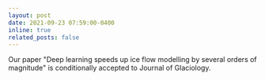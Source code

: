 ```yaml
---
layout: post
date: 2021-09-23 07:59:00-0400
inline: true
related_posts: false
---
```

Our paper "Deep learning speeds up ice flow modelling by several orders of magnitude" is conditionally accepted to Journal of Glaciology.